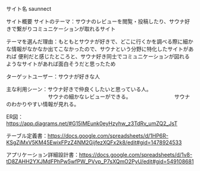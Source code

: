 サイト名
 saunnect

サイト概要
サイトのテーマ：サウナのレビューを閲覧・投稿したり、サウナ好きで繋がりコミュニケーションが取れるサイト

テーマを選んだ理由：もともとサウナが好きで、どこに行くかを調べる際に細かな情報がなかなか出てこなかったので、サウナという分野に特化したサイトがあれば
便利だと感じたところと、サウナ好き同士でコミュニケーションが図れるようなサイトがあれば面白そうだと思ったため

ターゲットユーザー：サウナが好きな人

主な利用シーン：サウナ好きで仲良くしたいと思っている人。
　　　　　　　　サウナの細かなレビューができる。
　　　　　　　　サウナのわかりやすい情報が見れる。

ER図：https://app.diagrams.net/#G15IMEunk0eyHzyhw_z3TdRv_umZQ2_JsT

テーブル定義書：https://docs.google.com/spreadsheets/d/1HP6R-KSgZjMxV5KM45EwixFPzZ4NM2GijfezXQFx2k8/edit#gid=1478924533

アプリケーション詳細設計書：https://docs.google.com/spreadsheets/d/1v8-tD8ZAHH2YXJMdFPhPw5wfPW_PVvp_P7sXQmO2PyU/edit#gid=549108681